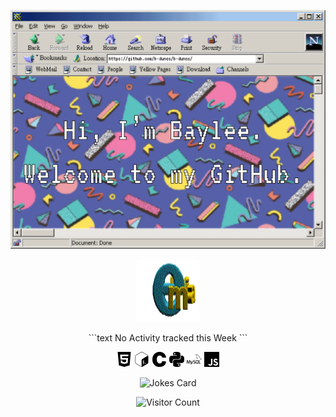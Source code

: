 ![alterednetspace](https://github.com/b-duncs/b-duncs/blob/main/alterednetscape-01.png)

<p align="center">
<a href="mailto: baylee.duncan@holbertonschool.com"><img src="https://github.com/b-duncs/b-duncs/blob/main/animatedemail.gif" alt="Email Link" style="width:100px;height:100px;"></a>
</p>
<p align="center">
<!--START_SECTION:waka-->
```text
No Activity tracked this Week
```
<!--END_SECTION:waka-->
</p>
<p align="center">
<img src="https://github.com/b-duncs/b-duncs/blob/main/html5.svg" alt="HTML5" width=24 height=24>
<img src="https://github.com/b-duncs/b-duncs/blob/main/gnubash.svg" alt="GNU Bash" width=24 height=24>
<img src="https://github.com/b-duncs/b-duncs/blob/main/c.svg" alt="C" width=24 height=24>
<img src="https://github.com/b-duncs/b-duncs/blob/main/python.svg" alt="Python" width=24 height=24>
<img src="https://github.com/b-duncs/b-duncs/blob/main/mysql.svg" alt="MySQL" width=24 height=24>
<img src="https://github.com/b-duncs/b-duncs/blob/main/javascript.svg" alt="JavaScript" width=24 height=24>
</p>
<p align="center">
<img src="https://readme-jokes.vercel.app/api?bgColor=%235664A8&borderColor=%235AC3BF&qColor=%23FBE35B&aColor=%23F17DAC&textColor=%23DE6450&codeColor=%23F7F7F7" alt="Jokes Card">  
</p>
<p align="center">
<img width="200" src="https://profile-counter.glitch.me/b-duncs/count.svg" alt="Visitor Count">
</p>

